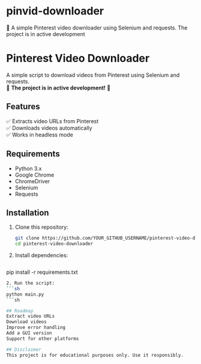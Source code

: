 # pinvid-downloader
📌 A simple Pinterest video downloader using Selenium and requests. The project is in active development
# Pinterest Video Downloader  

A simple script to download videos from Pinterest using Selenium and requests.  
🚧 **The project is in active development!** 🚧  

## Features  
✅ Extracts video URLs from Pinterest  
✅ Downloads videos automatically  
✅ Works in headless mode  

## Requirements  
- Python 3.x  
- Google Chrome  
- ChromeDriver  
- Selenium  
- Requests  

## Installation  
1. Clone this repository:  
   ```sh
   git clone https://github.com/YOUR_GITHUB_USERNAME/pinterest-video-downloader.git
   cd pinterest-video-downloader
2. Install dependencies:
   ```sh
pip install -r requirements.txt
   ```sh
2. Run the script:
   ```sh
python main.py
   ```sh

## Roadmap
 Extract video URLs  
 Download videos  
 Improve error handling  
 Add a GUI version  
 Support for other platforms 
  
## Disclaimer  
This project is for educational purposes only. Use it responsibly. 
